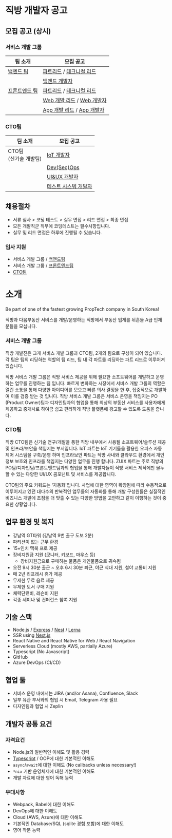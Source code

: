 # 직방 개발자 공고

## 모집 공고 (상시)

### 서비스 개발 그룹

| 팀 소개                             | 모집 공고                                                             |
| ------------- | --------------------------------------------------------------------- |
| [백엔드 팀](./dev-be/README.md)     | [파트리드](./dev-be/lead.md) / [테크니컬 리드](./dev-be/tech-lead.md) |
|                                     | [백엔드 개발자](./dev-be/developer.md)                                |
| [프론트엔드 팀](./dev-fe/README.md) | [파트리드](./dev-fe/lead.md) / [테크니컬 리드](./dev-fe/tech-lead.md) |
|                                      | [Web 개발 리드](./dev-fe/web.md) / [Web 개발자](./dev-fe/web.md)      |
|                                      | [App 개발 리드](./dev-fe/app.md) / [App 개발자](./dev-fe/app.md)      |


### CTO팀

| 팀 소개         | 모집 공고                                         |
| ---------- | ------------------------------------------------- |
| CTO팀<br>(신기술 개발팀) | [IoT 개발자](./cto-iot/iot-developer.md) |
|            | [Dev(Sec)Ops](./cto-isms/devsecops.md) |
|            | [UI&UX 개발자](./cto-zuix/ui-developer.md)                   |
|            | [테스트 시스템 개발자](./cto-zuix/test-automation.md)               |

## 채용절차

- 서류 심사 > 코딩 테스트 > 실무 면접 > 리드 면접 > 최종 면접
- 모든 개발직군 직무에 코딩테스트는 필수사항입니다.
- 실무 및 리드 면접은 하루에 진행될 수 있습니다.

### 입사 지원
- 서비스 개발 그룹 / [백엔드팀](https://forms.gle/ojHDzTfrVeFiQXcKA)
- 서비스 개발 그룹 / [프론트엔드팀](https://forms.gle/eAsfgs6fcSDWuY4R6)
- [CTO팀](https://forms.gle/nTCq9oXdtQ9k5iqq8)


# 소개

Be part of one of the fastest growing PropTech company in South Korea!

직방과 다음부동산 서비스를 개발/운영하는 직방에서 부동산 업계를 뒤흔들 A급 인재 분들을 모십니다.

### 서비스 개발 그룹

직방 개발진은 크게 서비스 개발 그룹과 CTO팀, 2개의 팀으로 구성이 되어 있습니다. 각 팀은 팀의 리딩하는 역할의 팀 리드, 팀 내 각 파트를 리딩하는 파트 리드로 이루어져 있습니다.

직방 서비스 개발 그룹은 직방 서비스 제공을 위해 필요한 소프트웨어를 개발하고 운영하는 업무를 진행하는 팀 입니다. 빠르게 변화하는 시장에서 서비스 개발 그룹의 역할은 열린 소통을 통해 다양한 아이디어를 모으고 빠른 의사 결정을 한 후, 집중적으로 개발하여 이를 검증 받는 것 입니다. 직방 서비스 개발 그룹은 서비스 운영을 책임지는 PO (Product Owner)팀과 디자인팀과의 협업을 통해 최상의 부동산 서비스를 사용자에게 제공하고 중개사로 하여금 쉽고 편리하게 직방 플랫폼에 광고할 수 있도록 도움을 줍니다.

### CTO팀

직방 CTO팀은 신기술 연구/개발을 통한 직방 내부에서 사용될 소프트웨어/솔루션 제공 및 인프라/보안을 책임지는 부서입니다. IoT 파트는 IoT 기기들을 활용한 오피스 자동 제어 시스템을 구축/운영 하며 인프라보안 파트는 직방 사내와 클라우드 환경에서 개인정보 보호와 인프라를 책임지는 다양한 업무를 진행 합니다. ZUIX 파트는 주로 직방의 PO팀/디자인팀/프론트엔드팀과의 협업을 통해 개발자들이 직방 서비스 제작에만 몰두 할 수 있는 다양한 UI/UX 콤포넌트 및 서비스를 제공합니다.

CTO팀의 주요 키워드는 ‘자동화'입니다. 사업에 대한 영역이 확장됨에 따라 수동적으로 이루어지고 있던 대다수의 반복적인 업무들의 자동화를 통해 개발 구성원들은 실질적인 비즈니스 개발에 초점을 더 맞출 수 있는 다양한 방법을 고안하고 같이 이행하는 것이 중요한 상황입니다.

## 업무 환경 및 복지

* 강남역 GT타워 (강남역 9번 출구 도보 2분)
* 파티션이 없는 근무 환경
* 15+인치 맥북 프로 제공
* 장비지원금 지원 (모니터, 키보드, 마우스 등)
  * 장비지원금으로 구매하는 물품은 개인물품으로 귀속됨
* 오전 9시 30분 출근 ~ 오후 6시 30분 퇴근, 야근 식대 지원, 철야 교통비 지원
* 매 2년 리프레시 휴가 제공
* 무제한 무료 음료 제공
* 무제한 도서 구매 지원
* 체력단련비, 레슨비 지원
* 각종 세미나 및 컨퍼런스 참여 지원

## 기술 스택

* Node.js / [Express](https://expressjs.com/) / [Nest](https://nestjs.com/) / [Lerna](https://github.com/lerna/lerna)
* SSR using [Next.js](https://nextjs.org/)
* React Native and React Native for Web / React Navigation
* Serverless Cloud (mostly AWS, partially Azure)
* Typescript (No Javascript)
* GitHub
* Azure DevOps (CI/CD)

## 협업 툴

* 서비스 운영 내에서는 JIRA (and/or Asana), Confluence, Slack
* 일부 유관 부서와의 협업 시 Email, Telegram 사용 필요
* 디자인팀과 협업 시 Zeplin

## 개발자 공통 요건

### 자격요건

* Node.js의 일반적인 이해도 및 활용 경력
* [Typescript](https://www.typescriptlang.org/) / OOP에 대한 기본적인 이해도
* `async`/`await`에 대한 이해도 (No callbacks unless necessary!)
* `*nix` 기반 운영체제에 대한 기본적인 이해도
* 개발 자료에 대한 영어 독해 능력

### 우대사항

* Webpack, Babel에 대한 이해도
* DevOps에 대한 이해도
* Cloud (AWS, Azure)에 대한 이해도
* 기본적인 Database/SQL (sqlite 경험 포함)에 대한 이해도
* 영어 작문 능력
